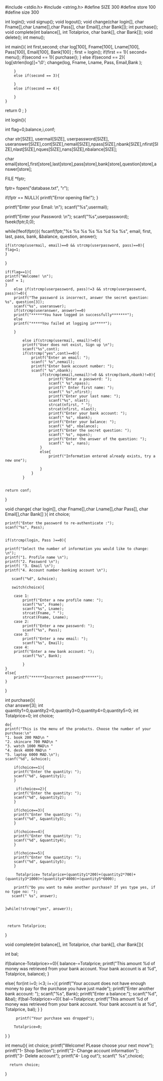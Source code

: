 #include <stdio.h>
#include <string.h>
#define SIZE 300
#define store 100
#define size 300

int login();
void signup();
void logout();
void change(char login[], char Fname[],char Lname[],char Pass[], char Email[],char Bank[]);
int purchase();
void complete(int  balance[], int Totalprice, char bank[], char Bank[]);
void delete();
int menu();



 int main(){
     int first,second;
     char log[100], Fname[100], Lname[100], Pass[100],  Email[100], Bank[100] ;
    first = login();
   	if(first == 1){
            second= menu();
        if(second == 1){
            purchase();
        }
        else if(second == 2){  
 	   log[strlen(log)]='\0';
 	   change(log, Fname, Lname, Pass,  Email,Bank );
	
        }
        else if(second == 3){

        }
        else if(second == 4){

        }
    }

 return 0 ;
}


int login(){ 
    
int flag=0,balance,i,conf;

char str[SIZE], usermail[SIZE], userpassword[SIZE], useranswer[SIZE],cont[SIZE],nemail[SIZE],npass[SIZE],nbank[SIZE],nfirst[SIZE],nlast[SIZE],nques[SIZE],nans[SIZE],nbalance[SIZE];

char email[store],first[store],last[store],pass[store],bank[store],question[store],answer[store];

FILE *fptr;

fptr= fopen("database.txt", "r");

if(fptr == NULL){
printf("Error opening file!");
}

printf("Enter your Email: \n");
scanf("%s",usermail);

printf("Enter your Password: \n");
scanf("%s",userpassword);
fseek(fptr,0,0);

while(!feof(fptr)){
    fscanf(fptr,"%s %s %s %s %s %d %s %s", email, first, last, pass, bank, &balance, question, answer);

    if(strcmp(usermail, email)==0 && strcmp(userpassword, pass)==0){
    flag=1;
    }
}    
 
    if(flag==1){
    printf("Welcome! \n");
    conf = 1;
    }
        else if(strcmp(userpassword, pass)!=3 && strcmp(userpassword, pass)!=0){
    	printf("The password is incorrect, answer the secret question: %s", question[3]);
        scanf("%s", useranswer);
        if(strcmp(useranswer, answer)==0)
        printf("******You have logged in successfully*******");
        else
        printf("*****You failed at logging in*****");
       
		}
	
            else if(strcmp(usermail, email)!=0){
            printf("User does not exist, Sign up \n");
            scanf("%s",cont);
            if(strcmp("yes",cont)==0){
                printf("Enter an email: ");
                scanf(" %s",nemail);
                printf("Enter bank account number: ");
                scanf(" %s",nbank);
                    if(strcmp(email,nemail)!=0 && strcmp(bank,nbank)!=0){
                        printf("Enter a password: ");
                        scanf(" %s",npass);
                        printf(" Enter first name: ");
                        scanf(" %s",nfirst);
	                    printf("Enter your last name: ");
	                    scanf("%s", nlast);
	                    strcat(nfirst, " ");
	                    strcat(nfirst, nlast);
                        printf("Enter your bank account: ");
	                    scanf(" %s", nbank);
	                    printf("Enter your balance: ");
	                    scanf(" %d", nbalance);
	                    printf("Enter the secret question: ");
	                    scanf(" %s", nques);
	                    printf("Enter the answer of the question: ");
	                    scanf(" %s", nans);
                    }
                    else{
                        printf("Information entered already exists, try a new one");

                    }
                }
            }
            

    return conf;
}




  void change( char login[], char Fname[],char Lname[],char Pass[], char Email[],char Bank[] ){
  	 int choice; 
  	 
  	
  	printf("Enter the password to re-authenticate :");
  	scanf("%s", Pass);
  	
  	
  	if(strcmp(login, Pass )==0){
	 
  	printf("Select the number of information you would like to change: \n");
	printf("1. Profile name \n");
	printf("2. Password \n");
 	printf( "3. Email \n");
	printf("4. Account number-banking account \n");
	   
	   scanf("%d", &choice);
	   
	   switch(choice){
	   	
	   	case 1:
	   		printf("Enter a new profile name: ");
	   		scanf("%s", Fname);
	   		scanf("%s", Lname);
	   		strcat(Fname, " ");
	   		strcat(Fname, Lname);
	   	case 2:
	   		printf("Enter a new password: ");
	   		scanf("%s", Pass);
	    case 3:
	    	printf("Enter a new email: ");
	   		scanf("%s", Email);
	   	case 4: 
	   	printf("Enter a new bank account: ");
	   		scanf("%s", Bank);
	    
	   		}
	}
	else{
		printf("******Incorrect password******");
	}
	   
	   
  }
  
  

int purchase(){    
       char answer[3];
       int quantity1=0,quantity2=0,quantity3=0,quantity4=0,quantity5=0;
		 int Totalprice=0;
		int choice;

    do{	
	printf("This is the menu of the products. Choose the number of your purchase:\n"
	"1. book 200 MAD\n "
	"2. skincare 700 MAD\n "
	"3. watch 1000 MAD\n "
	"4. desk 4000 MAD\n "
	"5. laptop 6000 MAD.\n");
    scanf("%d", &choice);
    
        if(choice==1){
        printf("Enter the quantity: ");
        scanf("%d", &quantity1);
        }
        
         if(choice==2){
        printf("Enter the quantity: ");
        scanf("%d", &quantity2);
        } 
        
        if(choice==3){
        printf("Enter the quantity: ");
        scanf("%d", &quantity3);
        } 
        
        if(choice==4){
        printf("Enter the quantity: ");
        scanf("%d", &quantity4);
        } 
        
        if(choice==5){
        printf("Enter the quantity: ");
        scanf("%d", &quantity5);
        }
        
         Totalprice= Totalprice+(quantity1*200)+(quantity2*700)+(quantity3*1000)+(quantity4*4000)+(quantity5*6000);
       
        printf("Do you want to make another purchase? If yes type yes, if no type no: ");
       scanf(" %s", answer);
        
       
    }while(!strcmp("yes", answer));
    
     

     return Totalprice;
    
}

void complete(int  balance[], int Totalprice, char bank[], char Bank[]){
  
 int bal;
 
 if(balance-Totalprice>=0){
 	balance-=Totalprice;
	 printf("This amount %d of money was retrieved from your bank account. Your bank account is at %d", Totalprice, balance);
 }
 	
else{
	 for(int i=0; i<3; i++){
	 printf("Your account does not have enough money to pay for the purchase you have just made");
	 printf("Enter another bank account: ");
	 scanf("%s", Bank);
	 printf("Enter a balance:");
	 scanf("%d", &bal);
	 if(bal-Totalprice>=0){
	 		bal-=Totalprice;
	 		printf("This amount %d of money was retrieved from your bank account. Your bank account is at %d", Totalprice, bal);
}
}

		 printf("Your purchase was dropped");

		Totalprice=0;
	
}
}




  

  int menu(){ 
      int choice;
      printf("Welcome! PLease choose your next move");
      printf("1- Shop Section");
      printf("2- Change account information");
      printf("3- Delete account");
      printf("4- Log out");
      scanf(" %s",choice);

      return choice;
  }
  
 
  
  

